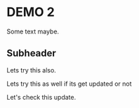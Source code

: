 # DEMO 2

Some text maybe.

## Subheader

Lets try this also.

Lets try this as well if its get updated or not

Let's check this update.